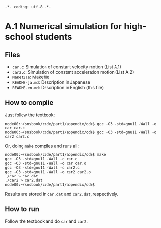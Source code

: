 `-*- coding: utf-8 -*-`

# A.1 Numerical simulation for high-school students

## Files

- `car.c`: Simulation of constant velocity motion (List A.1)
- `car2.c`: Simulation of constant acceleration motion (List A.2)
- `Makefile`: Makefile
- `README-ja.md`: Description in Japanese
- `README-en.md`: Description in English (this file)

## How to compile
Just follow the textbook:
```
node00:~/snsbook/code/part1/appendix/ode$ gcc -O3 -std=gnu11 -Wall -o car car.c
node00:~/snsbook/code/part1/appendix/ode$ gcc -O3 -std=gnu11 -Wall -o car2 car2.c
```

Or, doing `make` compiles and runs all:
```
node00:~/snsbook/code/part1/appendix/ode$ make
gcc -O3 -std=gnu11 -Wall -c car.c
gcc -O3 -std=gnu11 -Wall -o car car.o
gcc -O3 -std=gnu11 -Wall -c car2.c
gcc -O3 -std=gnu11 -Wall -o car2 car2.o
./car > car.dat
./car2 > car2.dat
node00:~/snsbook/code/part1/appendix/ode$
```
Results are stored in `car.dat` and `car2.dat`, respectively.

## How to run
Follow the textbook and do `car` and `car2`.
